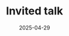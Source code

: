 ---
collection: talks
date: 2025-04-29
title: "Invited talk"
venue: "UQ Hybrid Seminar, Aachen University and KAUST"
# location: "Madrid, Spain"
# paperurl: 
# slidesurl: 'http://sarapv.github.io/files/slides/mcm2025.pdf'
videourl: 'https://www.youtube.com/watch?v=8q6cqDD5YpA'
# abstract: 
---
